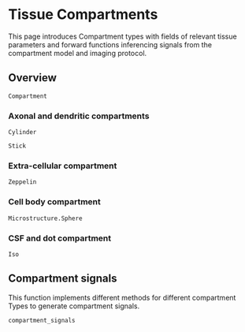 # Tissue Compartments

This page introduces Compartment types with fields of relevant tissue parameters and forward functions inferencing signals from the compartment model and imaging protocol. 

## Overview

```@docs
Compartment
```

### Axonal and dendritic compartments 

```@docs
Cylinder
```

```@docs
Stick
```

### Extra-cellular compartment

```@docs
Zeppelin
```

### Cell body compartment

```@docs
Microstructure.Sphere
```

### CSF and dot compartment

```@docs
Iso
```

## Compartment signals
This function implements different methods for different compartment Types to generate compartment signals.

```@docs
compartment_signals
```

